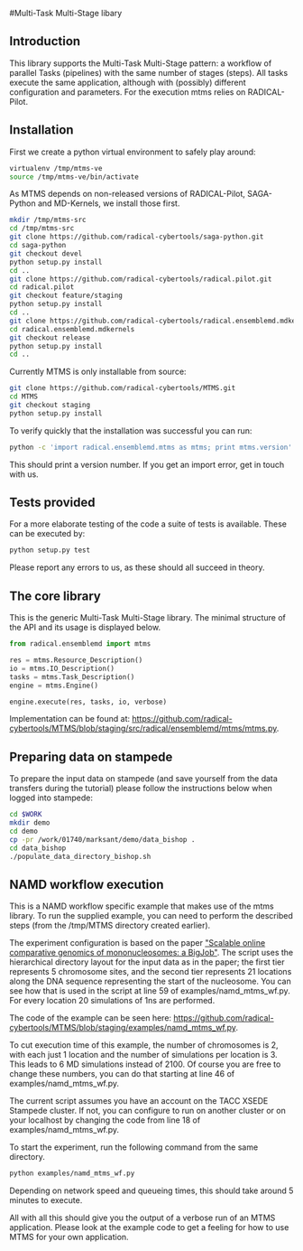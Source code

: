 #Multi-Task Multi-Stage libary

## Introduction

This library supports the Multi-Task Multi-Stage pattern: a workflow of parallel Tasks (pipelines) with the same number of stages (steps).
All tasks execute the same application, although with (possibly) different configuration and parameters.
For the execution mtms relies on RADICAL-Pilot.


## Installation

First we create a python virtual environment to safely play around:
```bash
virtualenv /tmp/mtms-ve
source /tmp/mtms-ve/bin/activate
```
As MTMS depends on non-released versions of RADICAL-Pilot, SAGA-Python and MD-Kernels, we install those first.
```bash
mkdir /tmp/mtms-src
cd /tmp/mtms-src
git clone https://github.com/radical-cybertools/saga-python.git
cd saga-python
git checkout devel
python setup.py install
cd ..
git clone https://github.com/radical-cybertools/radical.pilot.git
cd radical.pilot
git checkout feature/staging
python setup.py install
cd ..
git clone https://github.com/radical-cybertools/radical.ensemblemd.mdkernels.git
cd radical.ensemblemd.mdkernels
git checkout release
python setup.py install
cd ..
```
Currently MTMS is only installable from source:
```bash
git clone https://github.com/radical-cybertools/MTMS.git
cd MTMS
git checkout staging
python setup.py install
```

To verify quickly that the installation was successful you can run:
```bash
python -c 'import radical.ensemblemd.mtms as mtms; print mtms.version'
```
This should print a version number. If you get an import error, get in touch with us.

## Tests provided

For a more elaborate testing of the code a suite of tests is available.
These can be executed by:
```bash
python setup.py test
```

Please report any errors to us, as these should all succeed in theory.

## The core library

This is the generic Multi-Task Multi-Stage library.
The minimal structure of the API and its usage is displayed below.

```python
from radical.ensemblemd import mtms

res = mtms.Resource_Description()
io = mtms.IO_Description()
tasks = mtms.Task_Description()
engine = mtms.Engine()

engine.execute(res, tasks, io, verbose)
```

Implementation can be found at: https://github.com/radical-cybertools/MTMS/blob/staging/src/radical/ensemblemd/mtms/mtms.py.

## Preparing data on stampede

To prepare the input data on stampede (and save yourself from the data transfers during the tutorial) please follow the instructions below when logged into stampede:
```bash
cd $WORK
mkdir demo
cd demo
cp -pr /work/01740/marksant/demo/data_bishop .
cd data_bishop
./populate_data_directory_bishop.sh
```

## NAMD workflow execution

This is a NAMD workflow specific example that makes use of the mtms library.
To run the supplied example, you can need to perform the described steps (from
the /tmp/MTMS directory created earlier).

The experiment configuration is based on the paper
["Scalable online comparative genomics of mononucleosomes: a BigJob"](http://dl.acm.org/citation.cfm?id=2484819).
The script uses the hierarchical directory layout for the input data as in the paper;
the first tier represents 5 chromosome sites, and the second tier represents 21 locations along the DNA sequence representing the start of the nucleosome.
You can see how that is used in the script at line 59 of examples/namd_mtms_wf.py.
For every location 20 simulations of 1ns are performed.

The code of the example can be seen here: https://github.com/radical-cybertools/MTMS/blob/staging/examples/namd_mtms_wf.py.

To cut execution time of this example, the number of chromosomes is 2, with each just 1 location and the number of simulations per location is 3.
This leads to 6 MD simulations instead of 2100.
Of course you are free to change these numbers, you can do that starting at line 46 of examples/namd_mtms_wf.py.

The current script assumes you have an account on the TACC XSEDE Stampede cluster.
If not, you can configure to run on another cluster or on your localhost by changing
the code from line 18 of examples/namd_mtms_wf.py.

To start the experiment, run the following command from the same directory.
```bash
python examples/namd_mtms_wf.py
```
Depending on network speed and queueing times, this should take around 5 minutes to execute.

All with all this should give you the output of a verbose run of an MTMS application.
Please look at the example code to get a feeling for how to use MTMS for your own application.
